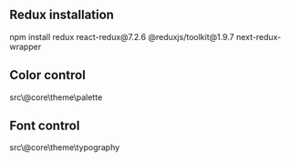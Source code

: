 <h2>Redux installation</h2>
npm install redux react-redux@7.2.6 @reduxjs/toolkit@1.9.7 next-redux-wrapper

<h2>Color control</h2>
src\@core\theme\palette

<h2>Font control</h2>
src\@core\theme\typography